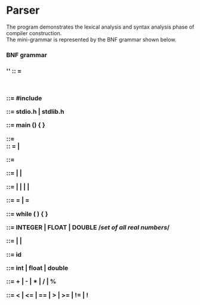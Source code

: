 # Parser
The program demonstrates the lexical analysis and syntax analysis phase of compiler construction.<br>
The mini-grammar is represented by the BNF grammar shown below.

<h3>BNF grammar<h3>
 <p>
   '<program>' :: = <include><main><br>

<include> ::= #include<header-file><br>

<header-file> ::= stdio.h | stdlib.h<br>

<main> ::= main () { <block> }<br>

<block> ::= <statement-list><br>
<statement-list> :: = <statement> | <statement> <statement-list><br>

<statement> ::= <expression><br>

<expression> ::= <assign-expression> | <arithmetic-expression> | <while-loop><br>

<arithmetic-expression> ::= <identifier><arithmetic-operator><identifier> |
<const><arithmetic-operator><const> |<identifier><arithmetic-operator><const> |
<const><arithmetic-operator><identifier> |
<arithmetic-expression><br>

<assign-expression> ::= <identifier> = <const> | <identifier> = <arithmetic-expression><br>

<while-loop> ::= while ( <relational-expression> ) { <statement-list> }<br>

<const> ::= INTEGER | FLOAT | DOUBLE /*set of all real numbers*/<br>

<relational-expression> ::= <identifier><relational-operator><identifier> |
<const><relational-operator><const> |<identifier><relational-operator><const>
<const><relational-operator><identifier><br>

<identifier> ::= <type> id<br>

<type> ::= int | float | double<br>

<arithmetic-operator> ::= + | - | * | / | %<br>

<relational-operator> ::= < | <= | == | > | >= | != | !<br>

  <p>
